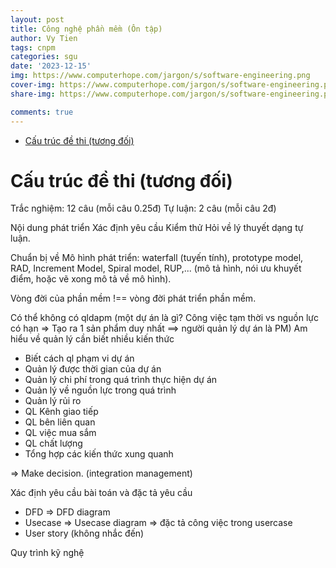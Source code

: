 ```yaml
---
layout: post
title: Công nghệ phần mềm (Ôn tập)
author: Vy Tien
tags: cnpm
categories: sgu
date: '2023-12-15'
img: https://www.computerhope.com/jargon/s/software-engineering.png
cover-img: https://www.computerhope.com/jargon/s/software-engineering.png
share-img: https://www.computerhope.com/jargon/s/software-engineering.png

comments: true
---
```



<ul>
<li><a href="#cấu-trúc-đề-thi-tương-đối">Cấu trúc đề thi (tương đối)</a></li>
</ul>


# Cấu trúc đề thi (tương đối)

Trắc nghiệm: 12 câu (mỗi câu 0.25đ)
Tự luận: 2 câu (mỗi câu 2đ)

Nội dung phát triển
Xác định yêu cầu
Kiểm thử
Hỏi về lý thuyết dạng tự luận.

Chuẩn bị về
Mô hình phát triển: waterfall (tuyến tính), prototype model, RAD, Increment Model, Spiral model, RUP,... (mô tả hình, nói ưu khuyết điểm, hoặc vẽ xong mô tả về mô hình).

Vòng đời của phần mềm !== vòng đời phát triển phần mềm.

Có thể không có qldapm (một dự án là gì? Công việc tạm thời vs nguồn lực có hạn ⇒  Tạo ra 1 sản phẩm duy nhất ==> người quản lý dự án là PM) Am hiểu về quản lý cần biết nhiều kiến thức
- Biết cách ql phạm vi dự án
- Quản lý được thời gian của dự án
-  Quản lý chi phí trong quá trình thực hiện dự án
-  Quản lý về nguồn lực trong quá trình
- Quản lý rủi ro
- QL Kênh giao tiếp
- QL bên liên quan
- QL việc mua sắm
- QL chất lượng
- Tổng hợp các kiến thức xung quanh 

⇒ Make decision. (integration management)

Xác định yêu cầu bài toán và đặc tả yêu cầu
- DFD ⇒ DFD diagram
- Usecase ⇒ Usecase diagram ⇒ đặc tả công việc trong usercase
- User story (không nhắc đến)

Quy trình kỹ nghệ

